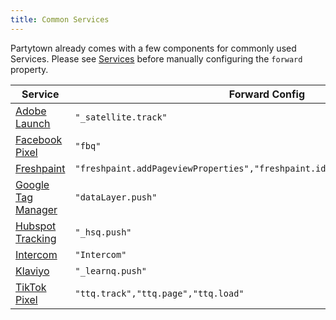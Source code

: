 ```yaml
---
title: Common Services
---
```


Partytown already comes with a few components for commonly used Services. Please see [Services](/services) before manually configuring the `forward` property.

| Service                                                                                                                    | Forward Config                                                                |
| -------------------------------------------------------------------------------------------------------------------------- | ----------------------------------------------------------------------------- |
| [Adobe Launch](https://experienceleague.adobe.com/docs/experience-platform/tags/client-side/satellite-object.html?lang=en) | `"_satellite.track"`                                                          |
| [Facebook Pixel](https://www.facebook.com/business/help/952192354843755?id=1205376682832142)                               | `"fbq"`                                                                       |
| [Freshpaint](https://documentation.freshpaint.io/)                                                                         | `"freshpaint.addPageviewProperties","freshpaint.identify","freshpaint.track"` |
| [Google Tag Manager](https://developers.google.com/tag-manager/quickstart)                                                 | `"dataLayer.push"`                                                            |
| [Hubspot Tracking](https://developers.hubspot.com/docs/api/events/tracking-code)                                           | `"_hsq.push"`                                                                 |
| [Intercom](https://developers.intercom.com/installing-intercom/docs/intercom-javascript)                                   | `"Intercom"`                                                                  |
| [Klaviyo](https://developers.klaviyo.com/en/docs/javascript-api)                                                           | `"_learnq.push"`                                                              |
| [TikTok Pixel](https://ads.tiktok.com/marketing_api/docs?rid=959icq5stjr&id=1701890973258754)                              | `"ttq.track","ttq.page","ttq.load"`                                           |
